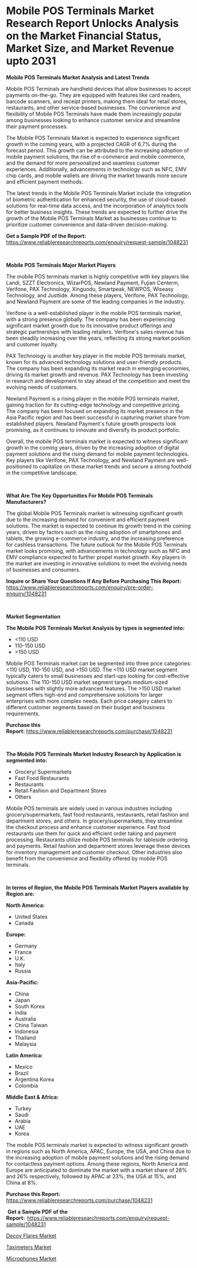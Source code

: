<p><h1>Mobile POS Terminals Market Research Report Unlocks Analysis on the Market Financial Status, Market Size, and Market Revenue upto 2031</h1></p><p><strong>Mobile POS Terminals Market Analysis and Latest Trends</strong></p>
<p><p>Mobile POS Terminals are handheld devices that allow businesses to accept payments on-the-go. They are equipped with features like card readers, barcode scanners, and receipt printers, making them ideal for retail stores, restaurants, and other service-based businesses. The convenience and flexibility of Mobile POS Terminals have made them increasingly popular among businesses looking to enhance customer service and streamline their payment processes.</p><p>The Mobile POS Terminals Market is expected to experience significant growth in the coming years, with a projected CAGR of 6.7% during the forecast period. This growth can be attributed to the increasing adoption of mobile payment solutions, the rise of e-commerce and mobile commerce, and the demand for more personalized and seamless customer experiences. Additionally, advancements in technology such as NFC, EMV chip cards, and mobile wallets are driving the market towards more secure and efficient payment methods.</p><p>The latest trends in the Mobile POS Terminals Market include the integration of biometric authentication for enhanced security, the use of cloud-based solutions for real-time data access, and the incorporation of analytics tools for better business insights. These trends are expected to further drive the growth of the Mobile POS Terminals Market as businesses continue to prioritize customer convenience and data-driven decision-making.</p></p>
<p><strong>Get a Sample PDF of the Report:&nbsp;</strong> <a href="https://www.reliableresearchreports.com/enquiry/request-sample/1048231">https://www.reliableresearchreports.com/enquiry/request-sample/1048231</a></p>
<p>&nbsp;</p>
<p><strong>Mobile POS Terminals Major Market Players</strong></p>
<p><p>The mobile POS terminals market is highly competitive with key players like Landi, SZZT Electronics, WizarPOS, Newland Payment, Fujian Centerm, Verifone, PAX Technology, Xinguodu, Smartpeak, NEWPOS, Wiseasy Technology, and Justtide. Among these players, Verifone, PAX Technology, and Newland Payment are some of the leading companies in the industry.</p><p>Verifone is a well-established player in the mobile POS terminals market, with a strong presence globally. The company has been experiencing significant market growth due to its innovative product offerings and strategic partnerships with leading retailers. Verifone's sales revenue has been steadily increasing over the years, reflecting its strong market position and customer loyalty.</p><p>PAX Technology is another key player in the mobile POS terminals market, known for its advanced technology solutions and user-friendly products. The company has been expanding its market reach in emerging economies, driving its market growth and revenue. PAX Technology has been investing in research and development to stay ahead of the competition and meet the evolving needs of customers.</p><p>Newland Payment is a rising player in the mobile POS terminals market, gaining traction for its cutting-edge technology and competitive pricing. The company has been focused on expanding its market presence in the Asia Pacific region and has been successful in capturing market share from established players. Newland Payment's future growth prospects look promising, as it continues to innovate and diversify its product portfolio.</p><p>Overall, the mobile POS terminals market is expected to witness significant growth in the coming years, driven by the increasing adoption of digital payment solutions and the rising demand for mobile payment technologies. Key players like Verifone, PAX Technology, and Newland Payment are well-positioned to capitalize on these market trends and secure a strong foothold in the competitive landscape.</p></p>
<p>&nbsp;</p>
<p><strong>What Are The Key Opportunities For Mobile POS Terminals Manufacturers?</strong></p>
<p><p>The global Mobile POS Terminals market is witnessing significant growth due to the increasing demand for convenient and efficient payment solutions. The market is expected to continue its growth trend in the coming years, driven by factors such as the rising adoption of smartphones and tablets, the growing e-commerce industry, and the increasing preference for cashless transactions. The future outlook for the Mobile POS Terminals market looks promising, with advancements in technology such as NFC and EMV compliance expected to further propel market growth. Key players in the market are investing in innovative solutions to meet the evolving needs of businesses and consumers.</p></p>
<p><strong>Inquire or Share Your Questions If Any Before Purchasing This Report:</strong> <a href="https://www.reliableresearchreports.com/enquiry/pre-order-enquiry/1048231">https://www.reliableresearchreports.com/enquiry/pre-order-enquiry/1048231</a></p>
<p>&nbsp;</p>
<p><strong>Market Segmentation</strong></p>
<p><strong>The Mobile POS Terminals Market Analysis by types is segmented into:</strong></p>
<p><ul><li><110 USD</li><li>110-150 USD</li><li>>150 USD</li></ul></p>
<p><p>Mobile POS Terminals market can be segmented into three price categories: <110 USD, 110-150 USD, and >150 USD. The <110 USD market segment typically caters to small businesses and start-ups looking for cost-effective solutions. The 110-150 USD market segment targets medium-sized businesses with slightly more advanced features. The >150 USD market segment offers high-end and comprehensive solutions for larger enterprises with more complex needs. Each price category caters to different customer segments based on their budget and business requirements.</p></p>
<p><strong>Purchase this Report:&nbsp;</strong><a href="https://www.reliableresearchreports.com/purchase/1048231">https://www.reliableresearchreports.com/purchase/1048231</a></p>
<p>&nbsp;</p>
<p><strong>The Mobile POS Terminals Market Industry Research by Application is segmented into:</strong></p>
<p><ul><li>Grocery/ Supermarkets</li><li>Fast Food Restaurants</li><li>Restaurants</li><li>Retail Fashion and Department Stores</li><li>Others</li></ul></p>
<p><p>Mobile POS terminals are widely used in various industries including grocery/supermarkets, fast food restaurants, restaurants, retail fashion and department stores, and others. In grocery/supermarkets, they streamline the checkout process and enhance customer experience. Fast food restaurants use them for quick and efficient order taking and payment processing. Restaurants utilize mobile POS terminals for tableside ordering and payments. Retail fashion and department stores leverage these devices for inventory management and customer checkout. Other industries also benefit from the convenience and flexibility offered by mobile POS terminals.</p></p>
<p>&nbsp;</p>
<p><strong>In terms of Region, the Mobile POS Terminals Market Players available by Region are:</strong></p>
<p>
    <p> <strong> North America: </strong>
        <ul>
            <li>United States</li>
            <li>Canada</li>
        </ul>
        </p> 
    <p> <strong> Europe: </strong>
        <ul>
            <li>Germany</li>
            <li>France</li>
            <li>U.K.</li>
            <li>Italy</li>
            <li>Russia</li>
        </ul>
        </p> 
    <p> <strong> Asia-Pacific: </strong>
        <ul>
            <li>China</li>
            <li>Japan</li>
            <li>South Korea</li>
            <li>India</li>
            <li>Australia</li>
            <li>China Taiwan</li>
            <li>Indonesia</li>
            <li>Thailand</li>
            <li>Malaysia</li>
        </ul>
        </p> 
    <p> <strong> Latin America: </strong>
        <ul>
            <li>Mexico</li>
            <li>Brazil</li>
            <li>Argentina Korea</li>
            <li>Colombia</li>
        </ul>
        </p> 
    <p> <strong> Middle East & Africa: </strong>
        <ul>
            <li>Turkey</li>
            <li>Saudi</li>
            <li>Arabia</li>
            <li>UAE</li>
            <li>Korea</li>
        </ul>
    </p>
    </p>
<p><p>The mobile POS terminals market is expected to witness significant growth in regions such as North America, APAC, Europe, the USA, and China due to the increasing adoption of mobile payment solutions and the rising demand for contactless payment options. Among these regions, North America and Europe are anticipated to dominate the market with a market share of 28% and 26% respectively, followed by APAC at 23%, the USA at 15%, and China at 8%.</p></p>
<p><strong>Purchase this Report: </strong><a href="https://www.reliableresearchreports.com/purchase/1048231">https://www.reliableresearchreports.com/purchase/1048231</a></p>
<p>&nbsp;<strong>Get a Sample PDF of the Report:&nbsp;&nbsp;</strong><a href="https://www.reliableresearchreports.com/enquiry/request-sample/1048231">https://www.reliableresearchreports.com/enquiry/request-sample/1048231</a></p>
<p><strong></strong></p>
<p><p><a href="https://github.com/kathiaseamanalvaradovlprc2h/Market-Research-Report-List-1/blob/main/decoy-flares-market.md">Decoy Flares Market</a></p><p><a href="https://github.com/lylyparadise/Market-Research-Report-List-2/blob/main/taximeters-market.md">Taximeters Market</a></p><p><a href="https://github.com/GroverBarry/Market-Research-Report-List-4/blob/main/microphones-market.md">Microphones Market</a></p></p>